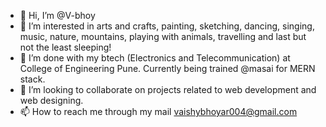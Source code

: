 - 👋 Hi, I’m @V-bhoy
- 👀 I’m interested in arts and crafts, painting, sketching, dancing, singing, music, nature, mountains, playing with animals, travelling and last but not the least sleeping!
- 🌱 I’m done with my btech (Electronics and Telecommunication) at College of Engineering Pune. Currently being trained @masai for MERN stack.
- 💞️ I’m looking to collaborate on projects related to web development and web designing.
- 📫 How to reach me through my mail vaishybhoyar004@gmail.com

<!---
V-bhoy/V-bhoy is a ✨ special ✨ repository because its `README.md` (this file) appears on your GitHub profile.
You can click the Preview link to take a look at your changes.
--->
